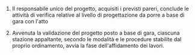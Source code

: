 1. Il responsabile unico del progetto, acquisiti i previsti pareri, conclude le attività di verifica relative al livello di progettazione da porre a base di gara con l'atto 

2. Avvenuta la validazione del progetto posto a base di gara, ciascuna stazione appaltante, secondo le modalità e le procedure stabilite dal proprio ordinamento, avvia la fase dell'affidamento dei lavori.